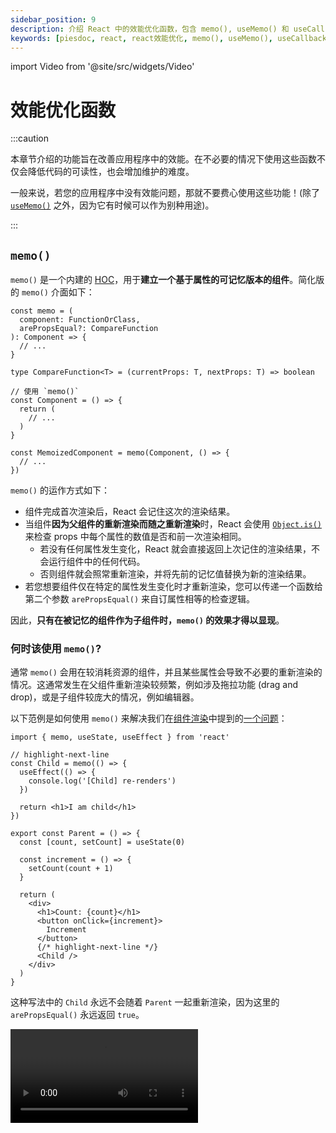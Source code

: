 ```yaml
---
sidebar_position: 9
description: 介绍 React 中的效能优化函数，包含 memo(), useMemo() 和 useCallback()。
keywords: [piesdoc, react, react效能优化, memo(), useMemo(), useCallback()]
---
```


import Video from '@site/src/widgets/Video'

# 效能优化函数

:::caution

本章节介绍的功能旨在改善应用程序中的效能。在不必要的情况下使用这些函数不仅会降低代码的可读性，也会增加维护的难度。

一般来说，若您的应用程序中没有效能问题，那就不要费心使用这些功能！(除了 [`useMemo()`](#usememo) 之外，因为它有时候可以作为别种用途)。

:::

## `memo()`

`memo()` 是一个内建的 [HOC](https://reactjs.org/docs/higher-order-components.html)，用于**建立一个基于属性的可记忆版本的组件**。简化版的 `memo()` 介面如下：

```tsx showLineNumbers
const memo = (
  component: FunctionOrClass,
  arePropsEqual?: CompareFunction
): Component => {
  // ...
}

type CompareFunction<T> = (currentProps: T, nextProps: T) => boolean

// 使用 `memo()`
const Component = () => {
  return (
    // ...
  )
}

const MemoizedComponent = memo(Component, () => {
  // ...
})
```

`memo()` 的运作方式如下：

- 组件完成首次渲染后，React 会记住这次的渲染结果。
- 当组件**因为父组件的重新渲染而随之重新渲染**时，React 会使用 [`Object.is()`](https://developer.mozilla.org/en-US/docs/Web/JavaScript/Reference/Global_Objects/Object/is) 来检查 props 中每个属性的数值是否和前一次渲染相同。
  - 若没有任何属性发生变化，React 就会直接返回上次记住的渲染结果，不会运行组件中的任何代码。
  - 否则组件就会照常重新渲染，并将先前的记忆值替换为新的渲染结果。
- 若您想要组件仅在特定的属性发生变化时才重新渲染，您可以传递一个函数给第二个参数 `arePropsEqual()` 来自订属性相等的检查逻辑。

因此，**只有在被记忆的组件作为子组件时，`memo()` 的效果才得以显现**。

### 何时该使用 `memo()`?

通常 `memo()` 会用在较消耗资源的组件，并且某些属性会导致不必要的重新渲染的情况。这通常发生在父组件重新渲染较频繁，例如涉及拖拉功能 (drag and drop)，或是子组件较庞大的情况，例如编辑器。

以下范例是如何使用 `memo()` 来解决我们在[组件渲染](./component-rendering)中提到的[一个问题](./component-rendering#渲染是递归的)：

```tsx showLineNumbers
import { memo, useState, useEffect } from 'react'

// highlight-next-line
const Child = memo(() => {
  useEffect(() => {
    console.log('[Child] re-renders')
  })

  return <h1>I am child</h1>
})

export const Parent = () => {
  const [count, setCount] = useState(0)

  const increment = () => {
    setCount(count + 1)
  }

  return (
    <div>
      <h1>Count: {count}</h1>
      <button onClick={increment}>
        Increment
      </button>
      {/* highlight-next-line */}
      <Child />
    </div>
  )
}
```

这种写法中的 `Child` 永远不会随着 `Parent` 一起重新渲染，因为这里的 `arePropsEqual()` 永远返回 `true`。

<Video src="/video/react/component-rendering_children-prop.mov" />

:::info

假设某个组件被 `memo()` 记忆起来，这是否代表只要 `arePropsEqual()` 返回的是真值 (truthy)，该组件就不会重新渲染？

**不，并不是这样！**我们知道组件会在[响应式数值](./reactive-values)改变时重新渲染，但是属性并不是组件中唯一一个响应式数值。`memo()` 仅有在该次重新渲染是由父组件触发时才会作用，如果该次重新渲染是由非属性的响应式数值 (例如状态) 所导致的，那么组件依然会重新渲染。

您可以这样想：`memo()` 记忆的并不是组件输出的 HTML，也不是组件在某一个时刻的快照 (snapshot)；相反地，他运作的方式比较像是指向某个特定组件实体的指标。当 `arePropsEqual()` 返回的为假值 (falsy) 时，新的组件实体会被产生，然后该指标就会从旧的实体转向新的实体。因此组件内部的变化依然会照常发生，不受 `memo()` 影响。

:::

## `useMemo()`

:::note

若您曾经学过 Vue，可以把 `useMemo()` 看成是不知道何时该更新自己的 `computed()`。

:::

`useMemo()` 是一个内建的钩子，用于**记忆任何您想记忆的东西**。与 `useEffect()` 相似，`useMemo()` 接收一个**回呼函数 (calback function)** 和一个**依赖值阵列** 作为参数。简化版的 `useMemo()` 介面如下：

```ts showLineNumbers
type useMemo<T> = (
  callback: () => T,
  dependencies: any[],
) => void

// 使用 `useMemo()`
const something = useMemo(() => {
  return ...
}, [])
```

`useMemo()` 的运作方式如下：

- React 在组件首次渲染时调用 `callback`，并记住他的返回值。
- 当组件重新渲染时，React 会使用 [`Object.is()`](https://developer.mozilla.org/en-US/docs/Web/JavaScript/Reference/Global_Objects/Object/is) 来检查 `dependencies` 中每个元素的值是否和前一次渲染相同。
  - 若没有任何元素发生变化，React 就会直接返回上次记住的数值。
  - 否则 `callback` 就会被调用，并用他的返回值取代先前的记忆值。

### 何时该使用 `useMemo()`?

通常 `useMemo()` 适用于以下情况：

1. 在组件重新渲染时跳过较消耗资源的运算。
2. 使变数在不同渲染间仍然能指向相同的记忆体位置。
3. 当 `useEffect()` 和 `useState()` 一起使用。

#### 在组件重新渲染时跳过较消耗资源的运算

有时候我们需要在组件内运行较消耗资源的运算。若这些运算在每次渲染都被运行，我们可能就会在组件在重新渲染时感受到明显的延迟。然而，在 `useMemo()` 的帮助下，我们可以确保这些运算只会在某些数值发生变化时运行。例如：

```tsx showLineNumbers
import { useState, useMemo } from 'react'

export const Example = () => {
  const [users, setUsers] = useState([
    { id: 1, name: 'User A' },
    { id: 2, name: 'User B' },
    { id: 3, name: 'User C' },
  ])

  // 这会在每次渲染时运行。
  // highlight-start
  const matchedUsers = users.filter(
    (user) => user.name.includes('A')
  )
  // highlight-end

  // 这只会在 `users` 改变时运行。
  // highlight-start
  const matchedUsers = useMemo(
    () => users.filter((user) => user.name.includes('A')),
    [users]
  )
  // highlight-end

  return (
    // ...
  )
}
```

#### 使变数在不同渲染间仍然能指向相同的记忆体位置

有时候我们需要将某个非原始型别的数值 (例如函数) 当做子组件的属性。由于未被记忆的值会随着组件的重新渲染被重新声明，他们每次都会指向不同的物件，导致子组件上的 `memo()` 失效。

要解决这个问题，我们可以使用 `useMemo()` 来将数值记忆起来，这样我们就能在不同的渲染中取得相同的值。例如：

```tsx showLineNumbers
import { useMemo } from 'react'

export const Example = () => {
  // 小心！
  // 这会导致 `user` 在每次渲染中都指向不同的物件。
  // highlight-next-line
  const user = {
    age: 5,
  }

  // 这会使得 `user` 总是指向相同的物件。
  // highlight-start
  const user = useMemo(() => ({
    age: 5,
  }), [])
  // highlight-end

  return (
    // ...
  )
}
```

#### 当 `useEffect()` 和 `useState()` 一起使用

有时候我们需要在某些属性或状态改变时更新另外一个状态。在某些情况下，使用 `useMemo()` 会比使用 `useEffect()` + `setState()` 还要理想。

长话短说，这种写法：

```tsx showLineNumbers
import { useState, useMemo } from 'react'

interface IExampleProps {
  keyword: string
}

export const Example = ({ keyword }: IExampleProps) => {
  const [users, setUsers] = useState([
    { id: 1, name: 'User A' },
    { id: 2, name: 'User B' },
    { id: 3, name: 'User C' },
  ])

  // highlight-start
  const matchedUsers = useMemo(
    () => users.filter((user) => user.name.includes(keyword)),
    [keyword]
  )
  // highlight-end

  return (
    // ...
  )
}
```

会比下面这种写法还要简洁：

```tsx showLineNumbers
import { useState, useEffect } from 'react'

interface IExampleProps {
  keyword: string
}

export const Example = ({ keyword }: IExampleProps) => {
  const [users, setUsers] = useState([
    { id: 1, name: 'User A' },
    { id: 2, name: 'User B' },
    { id: 3, name: 'User C' },
  ])

  // highlight-start
  const [matchedUsers, setMatchedUsers] = useState([])

  useEffect(() => {
    setMatchedUsers(
      users.filter((user) => user.name.includes(keyword))
    )
  }, [keyword])
  // highlight-end

  return (
    // ...
  )
}
```


:::info

我们可以使用 `useMemo()` 来记忆某个组件吗？

我们可以这么做！和 [`memo()`](#memo) 相似，若组件中任何非属性的响应式数值发生变化，被记忆的组件就会重新渲染。主要的差别是 `memo()` 会在 `arePropsEqual()` 的返回值为假值时建立新的组件实体，而 `useMemo()` 则会在 `dependencies` 发生变化时建立新的组件实体。

:::

很重要的一点是，**传入 `useMemo()` 的 `callback` 不该有副作用**，例如修改变量或是调用 API。该函数应该要是纯净的，意即相同的输入总是会得到相同的输出，而且不会影响到其他的变量。

## `useCallback()`

`useCallback()` 是一个内建的钩子，用于**记忆一个函数**。与 `useEffect()` 相似，`useMemo()` 接收一个**回呼函数**和一个**依赖值阵列**作为参数。简化版的 `useCallback()` 介面如下：

```ts showLineNumbers
type useCallback<T extends Function> = (
  callback: T,
  dependencies: any[],
) => void

// 使用 `useCallback()`
const myFunction = useCallback(() => {
  // ...
}, [])
```

`useCallback()` 的运作方式如下：

- 在组件首次渲染时，React 会记住 `callback`。
- 当组件重新渲染时，React 会使用 [`Object.is()`](https://developer.mozilla.org/en-US/docs/Web/JavaScript/Reference/Global_Objects/Object/is) 来检查 `dependencies` 中每个元素的值是否和前一次渲染相同。
  - 若没有任何元素发生变化，React 就会直接返回上次记住的数值。
  - 否则旧的记忆值就会被新的 `callback` 取代。

举例来说：

```tsx showLineNumbers
// highlight-next-line
import { useState, useCallback } from 'react'

export const Example = () => {
  const [count, setCount] = useState(0)

  const increment = () => {
    setCount(count + 1)
  }

  const showCount = () => {
    console.log(count)
  }

  // highlight-next-line
  const memoizedShowCount = useCallback(showCount, [])

  return (
    <div>
      <h1>Count: {count}</h1>
      <button onClick={increment}>
        Increment
      </button>
      <button onClick={showCount}>
        Show Count
      </button>
      {/* highlight-next-line */}
      <button onClick={memoizedShowCount}>
        Show Count (Memoized)
      </button>
    </div>
  )
}
```

<Video src="/video/react/optimization-functions_use-callback-show-count.mov" />

在这个范例中，一开始点击 "Show Count" 和 "Show Count (Memoized)" 都会在主控台中显示 `0`。在点击 "Increment" 三次后，点击 "Show Count" 显示了 `3`，而点击 "Show Count (Memoized)" 却依然显示 `0`。

发生这种情况是因为在首次渲染中，`count` 的数值为 `0`，代表组件中所有的 `count` 都会被取代成 `0`。我们并没有放置任何数值到 `useCallback()` 的依赖值阵列中，因此 `memoizedShowCount()` 中的 `count` 永远不会被更新，从而在调用的时候显示了 `0`。

### 何时该使用 `useCallback()`?

通常 `useCallback()` 使用在函数被作为子组件的属性，或是函数是某个副作用的依赖值的情况。举例来说：

```tsx showLineNumbers
import { memo, useState } from 'react'

// highlight-next-line
const MemoizedChild = memo(() => {
  // ...
})

export const Example = () => {
  const [count, setCount] = useState(0)

  // highlight-next-line
  const increment = () => {
    setCount(count + 1)
  }

  return (
    <div>
      <h1>Count: {count}</h1>
      <button onClick={increment}>
        Increment
      </button>
      {/* highlight-next-line */}
      <MemoizedChild increment={increment} />
    </div>
  )
}
```

在这个范例中，尽管 `MemoizedChild` 已经用 `memo()` 记忆起来了，他还是会随着 `Example` 一同重新渲染。

<Video src="/video/react/optimization-functions_use-callback-before.mov" />

这是因为每次 `Example` 重新渲染时，`increment()` 都会被重新声明；由于 `increment()` 属于非原始型别，他每次都会指向不同的物件，导致 `memo()` 认为 `increment()` 在两次渲染之间发生变化了。

要解决这个问题，我们可以将 `increment()` 包裹在 `useCallback()` 中，这样即使 `Example` 重新渲染，他也能指向相同的物件：

```tsx showLineNumbers
// highlight-next-line
import { memo, useState, useCallback } from 'react'

const MemoizedChild = memo(() => {
  // ...
})

export const Example = () => {
  const [count, setCount] = useState(0)

  // highlight-start
  const increment = useCallback(() => {
    setCount(prev => prev + 1)
  }, [])
  // highlight-end

  return (
    <div>
      <h1>Count: {count}</h1>
      <button onClick={increment}>
        Increment
      </button>
      {/* highlight-next-line */}
      <MemoizedChild increment={increment} />
    </div>
  )
}
```

请注意，我们在 `setCount()` 中使用了[更新函数](./use-state-in-depth#更新函数-updater-functions)，这样我们就不需要将 `count` 放在 `useCallback()` 的依赖值阵列中。如此一来我们就能保证被传递给 `MemoizedChild` 的 `increment()` 在每次渲染中都会指向相同的物件，从而使 `memo()` 能如预期的运作。

<Video src="/video/react/optimization-functions_use-callback-after.mov" />

:::info

您可能已经注意到 `useCallback()` 和 `useMemo()` 非常相似，确实是如此！您也可以使用 `useMemo()` 来记忆一个函数，然而这可能会稍微降低代码的可读性。例如：

```ts showLineNumbers
import { useMemo } from 'react'

// 这种写法有点难阅读。
const increment = useMemo(() => () => {
  setCount(prev => prev + 1)
}, [])

// 这种写法比较好读，但是他的作用和 `useCallback()` 一模一样。
const increment = useMemo(() => {
  return () => {
    setCount(prev => prev + 1)
  }
}, [])
```

虽然您可以藉由显性返回来让代码变得好看一些 (看起来其实挺不错的！)，但是那样做的结果就和 `useCallback()` 一模一样。总而言之，只要将 `useCallback()` 视为**返回 `callback` 本身，而不是返回 `callback` 调用的结果的 `useMemo()`** 即可。

```ts showLineNumbers
import { useMemo } from 'react'

const useCallback = (callback: () => any, dependencies: any[]) => {
  return useMemo(
    // highlight-next-line
    () => callback,
    dependencies
  )
}
```

:::

:::caution

我们不得不再说一次：**尽量不要在不需要这些功能的地方使用他们**！

:::